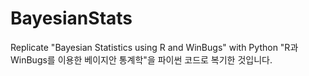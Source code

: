 # BayesianStats
Replicate "Bayesian Statistics using R and WinBugs" with Python
"R과 WinBugs를 이용한 베이지안 통계학"을 파이썬 코드로 복기한 것입니다.
